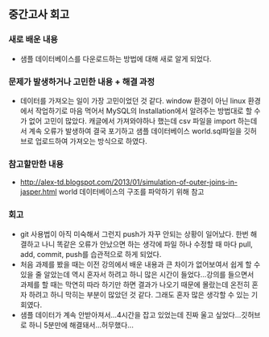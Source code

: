 ## 중간고사 회고

### 새로 배운 내용

- 샘플 데이터베이스를 다운로드하는 방법에 대해 새로 알게 되었다.

### 문제가 발생하거나 고민한 내용 + 해결 과정
- 데이터를 가져오는 일이 가장 고민이었던 것 같다. window 환경이 아닌 linux 환경에서 작업하기로 마음 먹어서 MySQL의 Installation에서 알려주는 방법대로 할 수가 없어 고민이 많았다.
캐글에서 가져와야하나 했는데 csv 파일을 import 하는데서 계속 오류가 발생하여 결국 포기하고 샘플 데이터베이스 world.sql파일을 깃허브로 업로드하여 가져오는 방식으로 하였다.
 

### 참고할만한 내용
- http://alex-td.blogspot.com/2013/01/simulation-of-outer-joins-in-jasper.html world 데이터베이스의 구조를 파악하기 위해 참고

### 회고
- git 사용법이 아직 미숙해서 그런지 push가 자꾸 안되는 상황이 일어났다. 한번 해결하고 나니 똑같은 오류가 안났으면 하는 생각에 파일 하나 수정할 때 마다 pull, add, commit, push를 습관적으로 하게 되었다.
- 처음 과제를 봤을 때는 이전 강의에서 배운 내용과 큰 차이가 없어보여서 쉽게 할 수 있을 줄 알았는데 역시 혼자서 하려고 하니 많은 시간이 들었다...강의를 들으면서 과제를 할 때는 막연히 따라 하기만 하면
결과가 나오기 때문에 몰랐는데 온전히 혼자 하려고 하니 막히는 부분이 많았던 것 같다. 그래도 혼자 많은 생각할 수 있는 기회였다.
- 샘플 데이터가 계속 안받아져서...4시간을 잡고 있었는데 진짜 울고 싶었다...깃허브로 하니 5분만에 해결돼서...허무했다...


